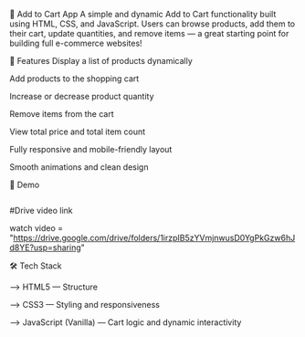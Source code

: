 🛒 Add to Cart App A simple and dynamic Add to Cart functionality built using HTML, CSS, and JavaScript. Users can browse products, add them to their cart, update quantities, and remove items — a great starting point for building full e-commerce websites!

🚀 Features Display a list of products dynamically

Add products to the shopping cart

Increase or decrease product quantity

Remove items from the cart

View total price and total item count

Fully responsive and mobile-friendly layout

Smooth animations and clean design

🎥 Demo

<img src="">

#Drive video link

watch video = "https://drive.google.com/drive/folders/1irzpIB5zYVmjnwusD0YgPkGzw6hJd8YE?usp=sharing"

🛠️ Tech Stack

--> HTML5 — Structure

--> CSS3 — Styling and responsiveness

--> JavaScript (Vanilla) — Cart logic and dynamic interactivity
